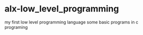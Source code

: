 # alx-low_level_programming
my first low level programming language
some basic programs in c programing
